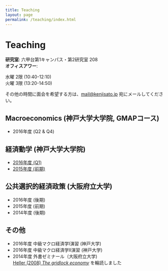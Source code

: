 ```yaml
---
title: Teaching
layout: page
permalink: /teaching/index.html
---
```

# Teaching

**研究室**: 六甲台第1キャンパス・第2研究室 208<br>
**オフィスアワー**: 

水曜 2限 (10:40-12:10)<br>
火曜 3限 (13:20-14:50)<br>

その他の時間に面会を希望する方は、mail@kenjisato.jp 宛にメールしてください。


## Macroeconomics (神戸大学大学院, GMAPコース)

- 2016年度 (Q2 & Q4)


## 経済動学 (神戸大学大学院)

- [2016年度 (Q1)](ed/2016)
- [2015年度 (前期)](ed/2015)


## 公共選択的経済政策 (大阪府立大学)

- 2016年度 (後期)
- 2015年度 (前期)
- 2014年度 (後期)

## その他

- 2016年度 中級マクロ経済学I演習 (神戸大学)
- 2016年度 中級マクロ経済学II演習 (神戸大学)
- 2014年度 外書ゼミナール（大阪府立大学)<br>
  [Heller (2008) _The gridlock economy_](http://www.amazon.co.jp/Gridlock-Economy-Ownership-Markets-Innovation/dp/0465029167/ref=tmm_hrd_swatch_0?_encoding=UTF8&qid=&sr=) を輪読しました
